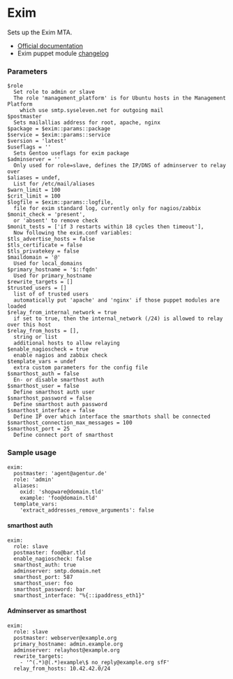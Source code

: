 # Exim

Sets up the Exim MTA.

* [Official documentation](http://www.exim.org/exim-html-current/doc/html/spec_html/index.html)
* Exim puppet module [changelog](CHANGELOG)

### Parameters

    $role
      Set role to admin or slave
      The role 'management_platform' is for Ubuntu hosts in the Management Platform 
        which use smtp.syseleven.net for outgoing mail
    $postmaster
      Sets mailallias address for root, apache, nginx
    $package = $exim::params::package
    $service = $exim::params::service
    $version = 'latest'
    $useflags = ''
      Sets Gentoo useflags for exim package
    $adminserver = ''
      Only used for role=slave, defines the IP/DNS of adminserver to relay over
    $aliases = undef,
      List for /etc/mail/aliases
    $warn_limit = 100
    $crit_limit = 100
    $logfile = $exim::params::logfile,
      file for exim standard log, currently only for nagios/zabbix
    $monit_check = 'present',
      or 'absent' to remove check
    $monit_tests = ['if 3 restarts within 18 cycles then timeout'],
      Now following the exim.conf variables:
    $tls_advertise_hosts = false
    $tls_certificate = false
    $tls_privatekey = false
    $maildomain = '@'
      Used for local_domains
    $primary_hostname = '$::fqdn'
      Used for primary_hostname
    $rewrite_targets = []
    $trusted_users = []
      list of of trusted users
      automatically put 'apache' and 'nginx' if those puppet modules are loaded
    $relay_from_internal_network = true
      if set to true, then the internal_network (/24) is allowed to relay over this host
    $relay_from_hosts = [],
      string or list
      additional hosts to allow relaying
    $enable_nagioscheck = true
      enable nagios and zabbix check
    $template_vars = undef
      extra custom parameters for the config file  
    $smarthost_auth = false
      En- or disable smarthost auth
    $smarthost_user = false
      Define smarthost auth user
    $smarthost_password = false
      Define smarthost auth password
    $smarthost_interface = false
      Define IP over which interface the smarthots shall be connected
    $smarthost_connection_max_messages = 100
    $smarthost_port = 25
      Define connect port of smarthost



### Sample usage

    exim:
      postmaster: 'agent@agentur.de'
      role: 'admin'
      aliases:
        oxid: 'shopware@domain.tld'
        example: 'foo@domain.tld'
      template_vars:
        'extract_addresses_remove_arguments': false


#### smarthost auth ####

    exim:
      role: slave
      postmaster: foo@bar.tld
      enable_nagioscheck: false
      smarthost_auth: true
      adminserver: smtp.domain.net
      smarthost_port: 587
      smarthost_user: foo
      smarthost_password: bar
      smarthost_interface: "%{::ipaddress_eth1}"

#### Adminserver as smarthost ####

    exim:
      role: slave
      postmaster: webserver@example.org
      primary_hostname: admin.example.org
      adminserver: relayhost@example.org
      rewrite_targets:
        - '^(.*)@(.*)example\$ no_reply@example.org sfF'
      relay_from_hosts: 10.42.42.0/24